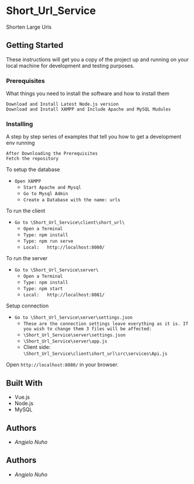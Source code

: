# Short_Url_Service
 Shorten Large Urls

## Getting Started
These instructions will get you a copy of the project up and running on your local machine for development and testing purposes.

### Prerequisites
What things you need to install the software and how to install them

`Download and Install Latest Node.js version`  
`Download and Install XAMPP and Include Apache and MySQL Mudules`

### Installing
A step by step series of examples that tell you how to get a development env running

`After Downloading the Prerequisites`  
`Fetch the repository`   

To setup the database
* `Open XAMPP`
  * `Start Apache and Mysql`
  * `Go to Mysql Admin`
  * `Create a Database with the name: urls`  
    
To run the client
* `Go to \Short_Url_Service\client\short_url\`
  * `Open a Terminal`
  * `Type: npm install`
  * `Type: npm run serve`
  * `Local:   http://localhost:8080/`

To run the server
* `Go to \Short_Url_Service\server\`
  * `Open a Terminal`
  * `Type: npm install`
  * `Type: npm start` 
  * `Local:   http://localhost:8081/`
  
Setup connection
* `Go to \Short_Url_Service\server\settings.json`
  * `These are the connection settings leave everything as it is. If you wish to change them 3 files will be affected:`
  * `\Short_Url_Service\server\settings.json`
  * `\Short_Url_Service\server\app.js`
  * Client side: `\Short_Url_Service\client\short_url\src\services\Api.js`

Open `http://localhost:8080/` in your browser.

## Built With

* Vue.js
* Node.js
* MySQL

## Authors
* *Angjelo Nuho*


## Authors
* *Angjelo Nuho*
